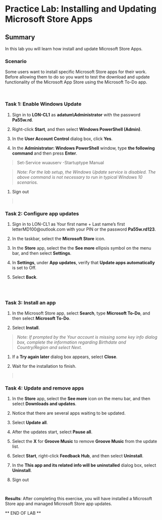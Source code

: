 # Practice Lab: Installing and Updating Microsoft Store Apps


## Summary

In this lab you will learn how install and update Microsoft Store Apps.


### Scenario

Some users want to install specific Microsoft Store apps for their work. Before
allowing them to do so you want to test the download and update functionality of
the Microsoft App Store using the Microsoft To-Do app.

 

### Task 1: Enable Windows Update

1.  Sign in to **LON-CL1** as **adatum\\Administrator** with the password
    **Pa55w.rd**.

2.  Right-click **Start**, and then select **Windows PowerShell (Admin)**.

3.  In the **User Account Control** dialog box, click **Yes**.

4.  In the **Administrator: Windows PowerShell** window, type **the following
    command** and then press **Enter**.

>   Set-Service wuauserv -Startuptype Manual

>   *Note: For the lab setup, the Windows Update service is disabled. The above
>   command is not necessary to run in typical Windows 10 scenarios.*

1.  Sign out

>    

### Task 2: Configure app updates

1.  Sign in to LON-CL1 as Your first name + Last name’s first
    letterMD100\@outlook.com with your PIN or the password **Pa55w.rd123**.

2.  In the taskbar, select the **Microsoft Store** icon.

3.  In the **Store** app, select the the **See more** ellipsis symbol on the
    menu bar, and then select **Settings**.

4.  In **Settings**, under **App updates**, verify that **Update apps
    automatically** is set to Off.

5.  Select **Back**.

###  

### Task 3: Install an app

1.  In the Microsoft Store app, select **Search**, type **Microsoft To-Do**, and
    then select **Microsoft To-Do**.

2.  Select **Install**.  

>   *Note: If prompted by the Your account is missing some key info dialog box,
>   complete the information regarding Birthdate and Country/Region and select
>   Next.*

1.  If a **Try again later** dialog box appears, select **Close**.

2.  Wait for the installation to finish.

>    

### Task 4: Update and remove apps

1.  In the **Store** app, select the **See more** icon on the menu bar, and then
    select **Downloads and updates**.

2.  Notice that there are several apps waiting to be updated.

3.  Select **Update all**.

4.  After the updates start, select **Pause all**.

5.  Select the **X** for **Groove Music** to remove **Groove Music** from the
    update list.

6.  Select **Start**, right-click **Feedback Hub**, and then select
    **Uninstall**.

7.  In the **This app and its related info will be uninstalled** dialog box,
    select **Uninstall**.

8.  Sign out

 

**Results**: After completing this exercise, you will have installed a Microsoft
Store app and managed Microsoft Store app updates.

** END OF LAB **